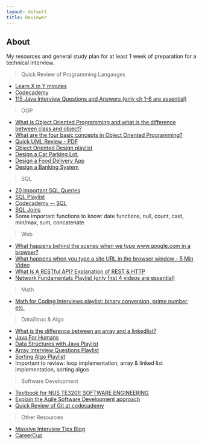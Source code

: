 ```yaml
---
layout: default
title: Reviewer
---
```


<h2>About</h2>

<p align="justify">My resources and general study plan for at least 1 week of preparation for a technical interview.</p>

> Quick Review of Programming Langauges

- [Learn X in Y minutes](https://learnxinyminutes.com)
- [Codecademy](https://www.codecademy.com/)
- [115 Java Interview Questions and Answers (only ch 1-6 are essential)](https://snowdream.github.io/115-Java-Interview-Questions-and-Answers/115-Java-Interview-Questions-and-Answers/en/index.html)

> OOP

- [What is Object Oriented Programming and what is the difference between class and object?](https://www.upwork.com/hiring/development/object-oriented-programming/)
- [What are the four basic concepts in Object Oriented Programming?](https://www.edureka.co/blog/object-oriented-programming)
- [Quick UML Review - PDF](http://www.nyu.edu/classes/jcf/g22.2440-001_sp08/slides/session7/g22_2440_001_c73.pdf)
- [Object Oriented Design playlist](https://www.youtube.com/playlist?list=PLGLfVvz_LVvS5P7khyR4xDp7T9lCk9PgE)
- [Design a Car Parking Lot.](https://www.youtube.com/watch?v=2vtT6TBnOAM)
- [Design a Food Delivery App](https://www.careercup.com/question?id=5638730112040960)
- [Design a Banking System](https://www.dreamincode.net/forums/topic/100940-banking-system-commonly-asked/)

> SQL

- [20 Important SQL Queries](https://bytescout.com/blog/20-important-sql-queries.html)
- [SQL Playlist](https://www.youtube.com/playlist?list=PLk1kxccoEnNEtwGZW-3KAcAlhI_Guwh8x)
- [Codecademy -- SQL](https://www.codecademy.com/learn/learn-sql)
- [SQL Joins](https://www.youtube.com/watch?v=KTvYHEntvn8)
- Some important functions to know: date functions, null, count, cast, min/max, sum, concatenate

> Web

- [What happens behind the scenes when we type www.google.com in a browser?](https://github.com/vasanthk/how-web-works)
- [What happens when you type a site URL in the browser window - 5 Min Video](https://www.youtube.com/watch?v=5mKbcAvlH0I)
- [What Is A RESTful API? Explanation of REST & HTTP](https://www.youtube.com/watch?v=Q-BpqyOT3a8)
- [Network Fundamentals Playlist (only first 4 videos are essential)](https://www.youtube.com/playlist?list=PLIoX3-mcY80giUxyJqOCgYDJMt3LVRDNm)

> Math

- [Math for Coding Interviews playlist: binary conversion, prime number, etc.](https://www.youtube.com/playlist?list=PL2_aWCzGMAwLL-mEB4ef20f3iqWMGWa25)

> DataStruc & Algo

- [What is the difference between an array and a linkedlist?](https://techdifferences.com/difference-between-array-and-linked-list.html)
- [Java For Humans](https://medium.com/modernnerd-code/java-for-humans-table-of-contents-457306e6bc1c)
- [Data Structures with Java Playlist](https://www.youtube.com/playlist?list=PLsyeobzWxl7oRKwDi7wjrANsbhTX0IK0J)
- [Array Interview Questions Playlist](https://www.youtube.com/playlist?list=PLqM7alHXFySEQDk2MDfbwEdjd2svVJH9p)
- [Sorting Algo Playlist](https://www.youtube.com/playlist?list=PLqM7alHXFySHrGIxeBOo4-mKO4H8j2knW)
- Important to review: loop implementation, array & linked list implementation, sorting algos

> Software Development

- [Textbook for NUS TE3201: SOFTWARE ENGINEERING](https://nus-te3201.github.io/website/book-adapted/index.html)
- [Explain the Agile Software Development approach](https://en.wikipedia.org/wiki/Agile_software_development)
- [Quick Review of Git at codecademy](https://www.codecademy.com/learn/learn-git)

> Other Resources

- [Massive Interview Tips Blog](https://massivetechinterview.blogspot.com)
- [CareerCup](https://www.careercup.com/page)
